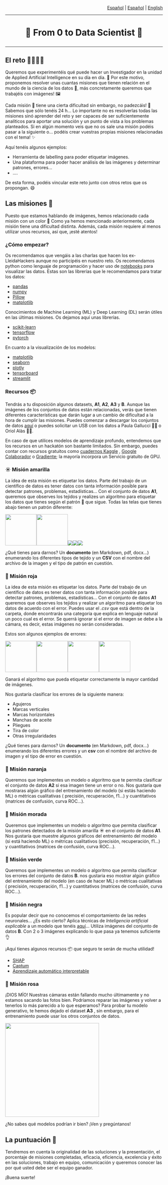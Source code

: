<p align="right"><a href="https://github.com/Applied-Artificial-Intelligence-Eurecat/hackeps/blob/main/README.md">Español</a> | <a href="https://github.com/Applied-Artificial-Intelligence-Eurecat/hackeps/blob/main/README-es.md">Español</a> | <a href="https://github.com/Applied-Artificial-Intelligence-Eurecat/hackeps/blob/main/README-en.md">English</a></p>

-----

<h1 align="center">

🚀 From 0 to Data Scientist 🔬

</h1>

-----

## El reto 👨‍🔬👩‍🔬

Queremos que experimentéis qué puede hacer un Investigador en la unidad de Applied Artificial Intelligence en su día en
día. 💼 Por este motivo, proponemos resolver unas cuantas misiones que tienen relación en el mundo de la ciencia de los
datos 🔎, más concretamente queremos que trabajéis con imágenes! 🖼️

Cada misión 🚀 tiene una cierta dificultad sin embargo, no padezcáis! 🥴 Sabemos que sólo tenéis 24 h... Lo importante
no es resolverlas todas las misiones sinó aprender del reto y ser capaces de ser suficientemente analíticos para aportar
una solución y un punto de vista a los problemas planteados. Si en algún momento veis que no os sale una misión podéis
pasar a la siguiente o... podéis crear vuestras propias misiones relacionadas con el tema! ✨

Aquí tenéis algunos ejemplos:

* Herramienta de labelling para poder etiquetar imágenes.
* Una plataforma para poder hacer análisis de las imágenes y determinar patrones, errores...
* ....

De esta forma, podéis vincular este reto junto con otros retos que os propongan. 😄

## Las misiones 🎨

Puesto que estamos hablando de imágenes, hemos relacionado cada misión con un color 🎨 Como ya hemos mencionado
anteriormente, cada misión tiene una dificultad distinta. Además, cada misión requiere al menos utilizar unos recursos,
así que, ¡esté atentos!

### ¿Cómo empezar?

Os recomendamos que vengáis a las charlas que hacen los ex-LleidaHackers aunque no participéis en nuestro reto. Os
recomendamos python como lenguaje de programación y hacer uso de [notebooks](https://jupyter.org/) para visualizar las
datos. Estas son las librerías que le recomendamos para tratar los datos:

- [pandas](https://pandas.pydata.org/)
- [numpy](https://numpy.org/)
- [Pillow](https://pypi.org/project/Pillow/)
- [matplotlib](https://pypi.org/project/matplotlib/)

Conocimientos de Machine Learning (ML) y Deep Learning (DL) serán útiles en las últimas misiones. Os dejamos aquí unas
librerías.

- [scikit-learn](https://scikit-learn.org/stable/install.html)
- [tensorflow](https://www.tensorflow.org/)
- [pytorch](https://pytorch.org/)

En cuanto a la visualización de los modelos:

- [matplotlib](https://pypi.org/project/matplotlib/)
- [seaborn](https://seaborn.pydata.org/)
- [plotly](https://plotly.com/)
- [tensorboard](https://www.tensorflow.org/tensorboard)
- [streamlit](https://streamlit.io/)

### Recursos 📦

Tendrás a tu disposición algunos datasets, **A1**, **A2**, **A3** y **B**. Aunque las imágenes de los conjuntos de datos
están relacionadas, verás que tienen diferentes características que darán lugar a un cambio de dificultad a la hora de
cumplir las misiones. Puedes comenzar a descargar los conjuntos de
datos [aquí](https://eurecatcloud-my.sharepoint.com/:f:/g/personal/oriol_alas_eurecat_org/EuSA9ovRMklJidz69WmJpgwBQ2d1A-eddvg7EUukUTpnQA?e=D39Ppz)
o puedes solicitar un USB con los datos a Paula Gallucci 👩‍🔬 o Oriol Alàs 👨‍🔬.

En caso de que utilices modelos de aprendizaje profundo, entendemos que los recursos en un hackatón son bastante
limitados. Sin embargo, puedes contar con recursos gratuitos
como [cuadernos Kaggle](https://www.kaggle.com/docs/notebooks)
, [Google Colaborador](https://colab.research.google.com/notebooks/intro.ipynb)
o [Gradiente](https://medium.com/@krantirk/run-deep-learning-notebooks-on-free-gpus-798eb0d71d65); la mayoría incorpora
un Servicio gratuito de GPU.

### ☀️ Misión amarilla

La idea de esta misión es etiquetar los datos. Parte del trabajo de un científico de datos es tener datos con tanta
información posible para detectar patrones, problemas, estadísticas... Con el conjunto de datos **A1**, queremos que
observes los tejidos y realizes un algoritmo para etiquetar los datos que tienes según el patrón 📁 que sigue. Todas las
telas que tienes abajo tienen un patrón diferente:

<img src="imgs\A\c1r1e0n1.png" height="100px"/><img src="imgs\A\c1r3e0n1.png" height="100px"/><img src="imgs\A\c2r3e0n1 .png" altura="100px"/><img src="imgs\A\c3r1e0n1.png" altura="100px"/><img src="imgs\A\c3r3e0n1.png" altura="100px"/>

¿Qué tienes para darnos? Un **documento** (en Markdown, pdf, docx...) enumerando los diferentes tipos de tejido y un
**CSV** con el nombre del archivo de la imagen y el tipo de patrón en cuestión.

### 🍓 Misión roja

La idea de esta misión es etiquetar los datos. Parte del trabajo de un científico de datos es tener datos con tanta
información posible para detectar patrones, problemas, estadísticas... Con el conjunto de datos **A1** queremos que
observes los tejidos y realizar un algoritmo para etiquetar los datos de acuerdo con el error. Puedes usar el *.csv* que
está dentro de la carpeta, donde encontrarás una categoria que explica en lenguaje natural un poco cual es el error. Se
querrá ignorar si el error de imagen se debe a la cámara, es decir, estas imágenes no serán consideradas.

Estos son algunos ejemplos de errores:

<img src="imgs\BAD\A\c1r1e2n3.png" height="100px"/><img src="imgs\BAD\A\c1r1e4n1.png" height="100px"/><img src="imgs \BAD\A\c1r3e3n4.png" height="100px"/><img src="imgs\BAD\A\c2r2e2n1.png" height="100px"/>

Ganará el algoritmo que pueda etiquetar correctamente la mayor cantidad de imágenes.

Nos gustaría clasificar los errores de la siguiente manera:

- Agujeros
- Marcas verticales
- Marcas horizontales
- Manchas de aceite
- Pliegues
- Tira de color
- Otras irregularidades

¿Qué tienes para darnos? Un **documento** (en Markdown, pdf, docx...) enumerando los diferentes errores y un **csv**
con el nombre del archivo de imagen y el tipo de error en cuestión.

### 🍊 Misión naranja

Queremos que implementes un modelo o algoritmo que te permita clasificar el conjunto de datos **A2** si esa imagen tiene
un error o no. Nos gustaría que mostraras algún gráfico del entrenamiento del modelo (si estás haciendo ML) o métricas
cualitativas (
precisión, recuperación, f1...) y cuantitativos (matrices de confusión, curva ROC...).

### 🍆 Misión morada

Queremos que implementes un modelo o algoritmo que permita clasificar los patrones detectados de la misión amarilla ️☀️
en el conjunto de datos **A1**. Nos gustaría que muestre algunos gráficos del entrenamiento del modelo (si está haciendo
ML) o métricas cualitativos (precisión, recuperación, f1...) y cuantitativos (matrices de confusión, curva ROC...).

### 🍏 Misión verde

Queremos que implementes un modelo o algoritmo que permita clasificar los errores del conjunto de datos **B**. nos
gustaria eso mostrar algún gráfico del entrenamiento del modelo (en caso de hacer ML) o métricas cualitativas (
precisión, recuperación, f1...) y cuantitativos (matrices de confusión, curva ROC...).

### 🏴 Misión negra

Es popular decir que no conocemos el comportamiento de las redes neuronales... ¿Es esto cierto? Aplica técnicas de
*Inteligencia artificial explicable* a un modelo que tenéis [aquí](http://84.88.176.103:10003/docs)... Utiliza imágenes
del conjunto de datos **B**. Con 2 o 3 imágenes explicando lo que pasa ya tenemos suficiente 👌

¡Aquí tienes algunos recursos 📦 que seguro te serán de mucha utilidad!

- [SHAP](https://shap.readthedocs.io/en/latest/index.html)
- [Captum](https://captum.ai/)
- [Aprendizaje automático interpretable](https://christophm.github.io/interpretable-ml-book/)

### 🌺 Misión rosa

¡DIOS MÍO! Nuestras cámaras están fallando mucho últimamente y no estamos sacando las fotos bien. Podríamos reparar las
imágenes y volver a tenerlos lo más parecido a lo que esperamos? Para probar tu modelo generativo, te hemos dejado el
dataset **A3**
, sin embargo, para el entrenamiento puede usar los otros conjuntos de datos.

<img src="imgs\generativo.PNG" height="300px"/>

¿No sabes qué modelos podrían ir bien? ¡Ven y pregúntanos!

## La puntuación 👀

Tendremos en cuenta la originalidad de las soluciones y la presentación, el porcentaje de misiones completadas,
eficacia, eficiencia, excelencia y éxito en las soluciones, trabajo en equipo, comunicación y queremos conocer las por
qué usted debe ser el equipo ganador.

¡Buena suerte!